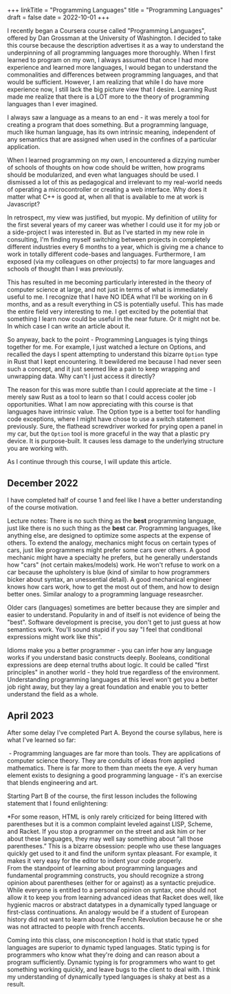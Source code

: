 +++
linkTitle = "Programming Languages"
title = "Programming Languages"
draft = false
date = 2022-10-01
+++

I recently began a Coursera course called "Programming Languages", offered by Dan Grossman at the University of Washington. I decided to take this course because the description advertises it as a way to understand the underpinning of all programming languages more thoroughly. When I first learned to program on my own, I always assumed that once I had more experience and learned more languages, I would began to understand the commonalities and differences between programming languages, and that would be sufficient. However, I am realizing that while I do have more experience now, I still lack the big picture view that I desire. Learning Rust made me realize that there is a LOT more to the theory of programming languages than I ever imagined.

I always saw a language as a means to an end - it was merely a tool for creating a program that does something. But a programming language, much like human language, has its own intrinsic meaning, independent of any semantics that are assigned when used in the confines of a particular application.

When I learned programming on my own, I encountered a dizzying number of schools of thoughts on how code should be written, how programs should be modularized, and even what languages should be used. I dismissed a lot of this as pedagogical and irrelevant to my real-world needs of operating a microcontroller or creating a web interface. Why does it matter what C++ is good at, when all that is available to me at work is Javascript?

In retrospect, my view was justified, but myopic. My definition of utility for the first several years of my career was whether I could use it for my job or a side-project I was interested in. But as I've started in my new role in consulting, I'm finding myself switching between projects in completely different industries every 6 months to a year, which is giving me a chance to work in totally different code-bases and languages. Furthermore, I am exposed (via my colleagues on other projects) to far more languages and schools of thought than I was previously.

This has resulted in me becoming particularly interested in the theory of computer science at large, and not just in terms of what is immediately useful to me. I recognize that I have NO IDEA what I'll be working on in 6 months, and as a result everything in CS is potentially useful. This has made the entire field very interesting to me. I get excited by the potential that something I learn now could be useful in the near future. Or it might not be. In which case I can write an article about it.

So anyway, back to the point - Programming Languages is tying things together for me. For example, I just watched a lecture on Options, and recalled the days I spent attempting to understand this bizarre `Option` type in Rust that I kept encountering. It bewildered me because I had never seen such a concept, and it just seemed like a pain to keep wrapping and unwrapping data. Why can't I just access it directly?

The reason for this was more subtle than I could appreciate at the time - I merely saw Rust as a tool to learn so that I could access cooler job opportunities. What I am now appreciating with this course is that languages have intrinsic value. The Option type is a better tool for handling code exceptions, where I might have chose to use a switch statement previously. Sure, the flathead screwdriver worked for prying open a panel in my car, but the `Option` tool is more graceful in the way that a plastic pry device. It is purpose-built. It causes less damage to the underlying structure you are working with.

As I continue through this course, I will update this article.

## December 2022

I have completed half of course 1 and feel like I have a better understanding of the course motivation.

Lecture notes: 
There is no such thing as the **best** programming language, just like there is no such thing as the **best** car. Programming languages, like anything else, are designed to optimize some aspects at the expense of others. To extend the analogy, mechanics might focus on certain types of cars, just like programmers might prefer some cars over others. A good mechanic might have a specialty he prefers, but he generally understands how "cars" (not certain makes/models) work. He won't refuse to work on a car because the upholstery is blue (kind of similar to how programmers bicker about syntax, an unessential detail). A good mechanical engineer knows how cars work, how to get the most out of them, and how to design better ones. Similar analogy to a programming language reseasrcher. 

Older cars (languages) sometimes are better because they are simpler and easier to understand. Popularity in and of itself is not evidence of being the "best".  Software development is precise, you don't get to just guess at how semantics work. You'll sound stupid if you say "I feel that conditional expressions might work like this". 

Idioms make you a better programmer - you can infer how any language works if you understand basic constructs deeply. Booleans, conditional expressions are deep eternal truths about logic. It could be called "first principles" in another world - they hold true regardless of the environment. Understanding programming languages at this level won't get you a better job right away, but they lay a great foundation and enable you to better understand the field as a whole. 

## April 2023

After some delay I've completed Part A. Beyond the course syllabus, here is what I've learned so far:  

 - Programming languages are far more than tools. They are applications of computer science theory. They are conduits of ideas from applied mathematics. There is far more to them than meets the eye. A very human element exists to designing a good programming language - it's an exercise that blends engineering and art.  

Starting Part B of the course, the first lesson includes the following statement that I found enlightening: 


*For some reason, HTML is only rarely criticized for being littered with parentheses but it is a common complaint leveled against LISP, Scheme, and Racket. If you stop a programmer on the street and ask him or her about these languages, they may well say something about “all those parentheses.” This is a bizarre obsession: people who use these languages quickly get used to it and find the uniform syntax pleasant. For example, it makes it very easy for the editor to indent your code properly.  
From the standpoint of learning about programming languages and fundamental programming constructs, you should recognize a strong opinion about parentheses (either for or against) as a syntactic prejudice. While everyone is entitled to a personal opinion on syntax, one should not allow it to keep you from learning advanced ideas that Racket does well, like hygienic macros or abstract datatypes in a dynamically typed language or first-class continuations. An analogy would be if a student of European history did not want to learn about the French Revolution because he or she was not attracted to people with french accents. 

Coming into this class, one misconception I hold is that static typed languages are superior to dynamic typed languages. Static typing is for programmers who know what they're doing and can reason about a program sufficiently. Dynamic typing is for programmers who want to get something working quickly, and leave bugs to the client to deal with. I think my understanding of dynamically typed languages is shaky at best as a result. 

